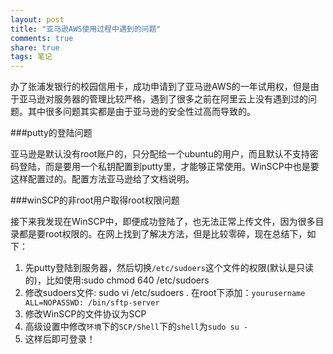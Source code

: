 ```yaml
---
layout: post
title: "亚马逊AWS使用过程中遇到的问题"
comments: true
share: true
tags: 笔记
---
```



办了张浦发银行的校园信用卡，成功申请到了亚马逊AWS的一年试用权，但是由于亚马逊对服务器的管理比较严格，遇到了很多之前在阿里云上没有遇到过的问题。其中很多问题其实都是由于亚马逊的安全性过高而导致的。


###putty的登陆问题

亚马逊是默认没有root账户的，只分配给一个ubuntu的用户，而且默认不支持密码登陆，而是要用一个私钥配置到putty里，才能够正常使用。WinSCP中也是要这样配置过的。配置方法亚马逊给了文档说明。

###winSCP的非root用户取得root权限问题

接下来我发现在WinSCP中，即便成功登陆了，也无法正常上传文件，因为很多目录都是要root权限的。在网上找到了解决方法，但是比较零碎，现在总结下，如下：

1. 先putty登陆到服务器，然后切换`/etc/sudoers`这个文件的权限(默认是只读的)，比如使用:sudo chmod 640 /etc/sudoers
2. 修改sudoers文件: sudo vi /etc/sudoers . 在root下添加：`yourusername ALL=NOPASSWD: /bin/sftp-server`
3. 修改WinSCP的文件协议为SCP
4. 高级设置中修改`环境`下的`SCP/Shell`下的`shell`为`sudo su -`
5. 这样后即可登录！